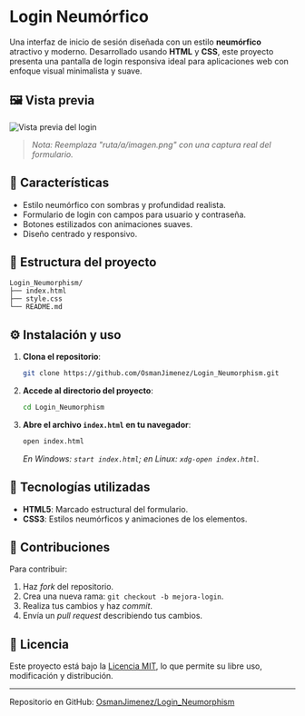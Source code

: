 # Login Neumórfico

Una interfaz de inicio de sesión diseñada con un estilo **neumórfico** atractivo y moderno. Desarrollado usando **HTML** y **CSS**, este proyecto presenta una pantalla de login responsiva ideal para aplicaciones web con enfoque visual minimalista y suave.

## 🖼️ Vista previa

![Vista previa del login](ruta/a/imagen.png)

> *Nota: Reemplaza "ruta/a/imagen.png" con una captura real del formulario.*

## 🚀 Características

* Estilo neumórfico con sombras y profundidad realista.
* Formulario de login con campos para usuario y contraseña.
* Botones estilizados con animaciones suaves.
* Diseño centrado y responsivo.

## 📁 Estructura del proyecto

```plaintext
Login_Neumorphism/
├── index.html
├── style.css
└── README.md
```

## ⚙️ Instalación y uso

1. **Clona el repositorio**:

   ```bash
   git clone https://github.com/OsmanJimenez/Login_Neumorphism.git
   ```

2. **Accede al directorio del proyecto**:

   ```bash
   cd Login_Neumorphism
   ```

3. **Abre el archivo `index.html` en tu navegador**:

   ```bash
   open index.html
   ```

   *En Windows: `start index.html`; en Linux: `xdg-open index.html`.*

## 🤩 Tecnologías utilizadas

* **HTML5**: Marcado estructural del formulario.
* **CSS3**: Estilos neumórficos y animaciones de los elementos.

## 📌 Contribuciones

Para contribuir:

1. Haz *fork* del repositorio.
2. Crea una nueva rama: `git checkout -b mejora-login`.
3. Realiza tus cambios y haz *commit*.
4. Envía un *pull request* describiendo tus cambios.

## 📄 Licencia

Este proyecto está bajo la [Licencia MIT](LICENSE), lo que permite su libre uso, modificación y distribución.

---

Repositorio en GitHub: [OsmanJimenez/Login\_Neumorphism](https://github.com/OsmanJimenez/Login_Neumorphism)
